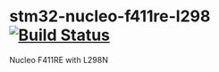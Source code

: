 # stm32-nucleo-f411re-l298 [![Build Status](https://travis-ci.org/tienthanh2509/stm32-nucleo-f411re-l298.svg?branch=master)](https://travis-ci.org/tienthanh2509/stm32-nucleo-f411re-l298)
Nucleo F411RE with L298N
